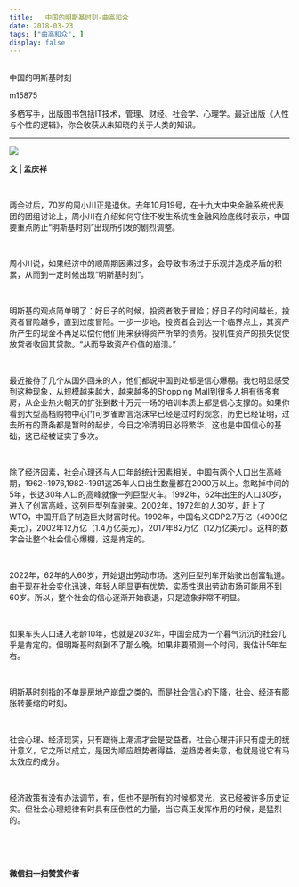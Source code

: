 ```yaml
---
title:   中国的明斯基时刻-曲高和众
date: 2018-03-23
tags: ["曲高和众", ]
display: false
---
```



## 



中国的明斯基时刻




m15875




多栖写手，出版图书包括IT技术，管理、财经、社会学、心理学。最近出版《人性与个性的逻辑》，你会收获从未知晓的关于人类的知识。


****

<img class="" data-ratio="0.644" data-s="300,640" src="https://mmbiz.qpic.cn/mmbiz_jpg/fxGMiaL5Zj1gcosvLDo90RdOekR44Vfiag1XPjUmgkmOBWCFapbWCZ0eneBTqEz9ibtZVhsTwIf5ajHZrqa9xnXYg/640?wx_fmt=jpeg" data-type="jpeg" data-w="500" style=""/>

**文 | 孟庆祥**

&nbsp;

两会过后，70岁的周小川正是退休。去年10月19号，在十九大中央金融系统代表团的团组讨论上，周小川在介绍如何守住不发生系统性金融风险底线时表示，中国要重点防止“明斯基时刻”出现所引发的剧烈调整。

&nbsp;

周小川说，如果经济中的顺周期因素过多，会导致市场过于乐观并造成矛盾的积累，从而到一定时候出现“明斯基时刻”。

&nbsp;

明斯基的观点简单明了：好日子的时候，投资者敢于冒险；好日子的时间越长，投资者冒险越多，直到过度冒险。一步一步地，投资者会到达一个临界点上，其资产所产生的现金不再足以偿付他们用来获得资产所举的债务。投机性资产的损失促使放贷者收回其贷款。“从而导致资产价值的崩溃。”

&nbsp;

最近接待了几个从国外回来的人，他们都说中国到处都是信心爆棚。我也明显感受到这种现象，从规模越来越大，越来越多的Shopping Mall到很多人拥有很多套房，从企业热火朝天的扩张到数十万元一场的培训本质上都是信心支撑的。如果你看到大型高档购物中心门可罗雀断言泡沫早已经是过时的观念，历史已经证明，过去所有的萧条都是暂时的起步，今日之冷清明日必将繁华，这也是中国信心的基础，这已经被证实了多次。

&nbsp;

除了经济因素，社会心理还与人口年龄统计因素相关。中国有两个人口出生高峰期，1962~1976,1982~1991这25年人口出生数量都在2000万以上。忽略掉中间的5年，长达30年人口的高峰就像一列巨型火车。1992年，62年出生的人口30岁，进入了创富高峰，这列巨型列车驶来。2002年，1972年的人30岁，赶上了WTO，中国开启了制造巨大财富时代。1992年，中国名义GDP2.7万亿（4900亿美元），2002年12万亿（1.4万亿美元），2017年82万亿（12万亿美元）。这样的数字会让整个社会信心爆棚，这是肯定的。

&nbsp;

2022年，62年的人60岁，开始退出劳动市场。这列巨型列车开始驶出创富轨道。由于现在社会变化迅速，年轻人明显更有优势，实质性退出劳动市场可能用不到60岁。所以，整个社会的信心逐渐开始衰退，只是迹象非常不明显。

&nbsp;

如果车头人口进入老龄10年，也就是2032年，中国会成为一个暮气沉沉的社会几乎是肯定的。但明斯基时刻到不了那么晚。如果非要预测一个时间，我估计5年左右。

&nbsp;

明斯基时刻指的不单是房地产崩盘之类的，而是社会信心的下降，社会、经济有膨胀转萎缩的时刻。

&nbsp;

社会心理、经济现实，只有跟得上潮流才会是受益者。社会心理并非只有虚无的统计意义，它之所以成立，是因为顺应趋势者得益，逆趋势者失意，也就是说它有马太效应的成分。

&nbsp;

经济政策有没有办法调节，有，但也不是所有的时候都灵光，这已经被许多历史证实。但社会心理规律有时具有压倒性的力量，当它真正发挥作用的时候，是猛烈的。

&nbsp;

&nbsp;




**微信扫一扫赞赏作者**